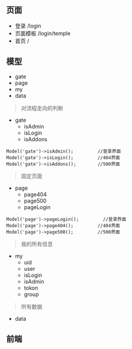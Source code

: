 
## 页面

- 登录        /login
- 页面模板    /login/temple
- 首页        /
## 模型

- gate
- page
- my
- data

> 对流程走向的判断
- gate
    - isAdmin
    - isLogin
    - isAddons
```
Model('gate')->isAdmin();         //登录界面
Model('gate')->isLogin();         //404界面
Model('gate')->isAddons();        //500界面
```

> 固定页面
- page
    - page404
    - page500
    - pageLogin

```
Model('page')->pageLogin();         //登录界面
Model('page')->page404();         //404界面
Model('page')->page500();         //500界面
```

> 我的所有信息
- my
    - uid
    - user
    - isLogin
    - isAdmin
    - tokon
    - group

> 所有数据
- data


## 前端



